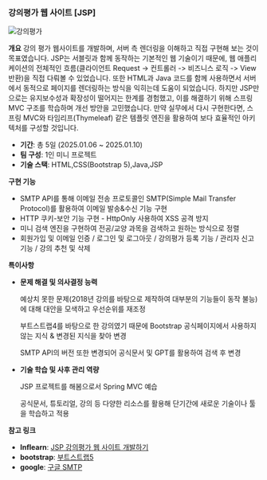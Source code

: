 ### 강의평가 웹 사이트 [JSP]
![강의평가](https://github.com/user-attachments/assets/c0de451a-d5be-41e9-995c-0834944d168c)



**개요**
강의 평가 웹사이트를 개발하며, 서버 측 렌더링을 이해하고 직접 구현해 보는 것이 목표였습니다. JSP는 서블릿과 함께 동작하는 기본적인 웹 
기술이기 때문에, 웹 애플리케이션의 전체적인 흐름(클라이언트 Request -> 컨트롤러 -> 비즈니스 로직 -> View 반환)을 직접 다뤄볼 수 있었습니다. 또한 HTML과 Java 코드를 함께 사용하면서 서버에서 동적으로 페이지를 렌더링하는 방식을 익히는데 도움이 되었습니다.
하지만 JSP만으로는 유지보수성과 확장성이 떨어지는 한계를 경험했고, 이를 해결하기 위해 스프링 MVC 구조를 학습하며 개선 방안을 고민했습니다. 만약 실무에서 다시 구현한다면, 스프링 MVC와 타임리프(Thymeleaf) 같은 템플릿 엔진을 활용하여 보다 효율적인 아키텍처를 구성할 것입니다. 


- **기간**: 총 5일  (2025.01.06 ~ 2025.01.10)
- **팀 구성**: 1인 미니 프로젝트 
- **기술 스택**: HTML,CSS(Bootstrap 5),Java,JSP 

**구현 기능**

- SMTP API를 통해 이메일 전송 프로토콜인 SMTP(Simple Mail Transfer Protocol)를 활용하여 이메일 발송&수신 기능 구현 
- HTTP 쿠키-보안 기능 구현 - HttpOnly 사용하여 XSS 공격 방지
- 미니 검색 엔진을 구현하여 전공/교양 과목을 검색하고 원하는 방식으로 정렬 
- 회원가입 및 이메일 인증 / 로그인 및 로그아웃 / 강의평가 등록 기능 / 관리자 신고 기능 / 강의 추천 및 삭제 


**특이사항**


- **문제 해결 및 의사결정 능력**
    
    예상치 못한 문제(2018년 강의를 바탕으로 제작하여 대부분의 기능들이 동작 불능)에 대해 대안을 모색하고 우선순위를 재조정
    
    부트스트랩4를 바탕으로 한 강의였기 때문에 Bootstrap 공식페이지에서 사용하지 않는 지식 & 변경된 지식을 찾아 변경 
    
    SMTP API의 버전 또한 변경되어 공식문서 및 GPT를 활용하여 검색 후 변경 
    
 
    
- **기술 학습 및 사후 관리 역량**

    JSP 프로젝트를 해봄으로서 Spring MVC 예습 
    
    공식문서, 튜토리얼, 강의 등 다양한 리소스를 활용해 단기간에 새로운 기술이나 툴을 학습하고 적용
    
    

**참고 링크**
- **Inflearn**: [JSP 강의평가 웹 사이트 개발하기](https://www.inflearn.com/course/%EA%B0%95%EC%9D%98%ED%8F%89%EA%B0%80-%EC%82%AC%EC%9D%B4%ED%8A%B8-jsp/dashboard)
- **bootstrap**: [부트스트랩5](https://getbootstrap.kr/)
- **google**: [구글 SMTP](https://support.google.com/a/answer/176600?hl=ko)
